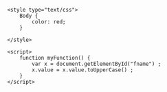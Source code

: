 <!DOCTYPE html>
<html>
<head>
    <title> My First Webpage </title>
    <meta name="description" content="Page Description here" />
    <meta http-equiv="Content-Type" content="text/html": charset="utf-8"/>
    <meta name="viewport" content="width=device-width, initial-scale=1"/>

    <style type="text/css">
        Body {
            color: red;
        }

    </style>

    <script>
        function myFunction() {
            var x = document.getElementById("fname") ;
            x.value = x.value.toUpperCase() ;
        }
    </script>
</head>









</html>